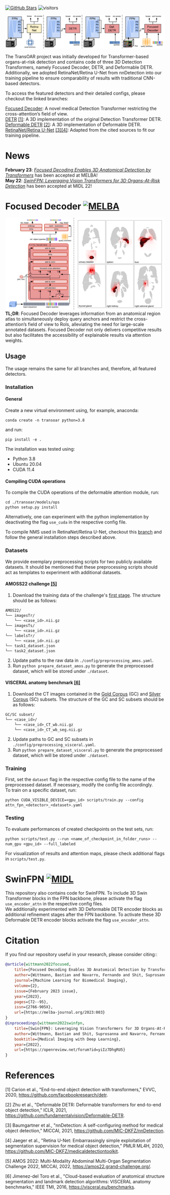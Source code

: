 <!-- [![DOI](https://img.shields.io/badge/arXiv-https%3A%2F%2Fdoi.org%2F10.48550%2FarXiv.2207.10774-B31B1B)](https://doi.org/10.48550/arXiv.2207.10774)
[![DOI](https://img.shields.io/badge/MIDL-https%3A%2F%2Fopenreview.net%2Fforum%3Fid=yiIz7DhgRU5-B31B1B)](https://openreview.net/forum?id=yiIz7DhgRU5) -->
<!-- [![MELBA](https://img.shields.io/badge/MELBA-Focused_Decoding_Enables_3D_Anatomical_Detection_by_Transformers-red.svg)](https://www.melba-journal.org/papers/2023:003.html)
[![MIDL](https://img.shields.io/badge/MIDL-SwinFPN%3A_Leveraging_Vision_Transformers_for_3D_Organs--At--Risk_Detection-red.svg)](https://openreview.net/forum?id=yiIz7DhgRU5) -->
[![GitHub Stars](https://img.shields.io/github/stars/bwittmann/transoar?style=social)](https://github.com/bwittmann/transoar)
![visitors](https://visitor-badge.glitch.me/badge?page_id=bwittmann.transoar)


<img src="docs/detectors.png">

The TransOAR project was initially developed for Transformer-based organs-at-risk detection and contains code of three 3D Detection Transformers, namely Focused Decoder, DETR, and Deformable DETR. Additionally, we adopted RetinaNet/Retina U-Net from nnDetection into our training pipeline to ensure comparability of results with traditional CNN-based detectors.

To access the featured detectors and their detailed configs, please checkout the linked branches:

[Focused Decoder](https://github.com/bwittmann/transoar): A novel medical Detection Transformer restricting the cross-attention’s field of view.\
[DETR](https://github.com/bwittmann/transoar/tree/attn-fpn-detr) [[1]](#1): A 3D implementation of the original Detection Transformer DETR.\
[Deformable DETR](https://github.com/bwittmann/transoar/tree/attn-fpn-def-detr) [[2]](#2): A 3D implementation of Deformable DETR.\
[RetinaNet/Retina U-Net](https://github.com/bwittmann/transoar/tree/retina-unet) [[3]](#3)[[4]](#4): Adapted from the cited sources to fit our training pipeline.


# News
**February 23**: [*Focused Decoding Enables 3D Anatomical Detection by Transformers*](https://www.melba-journal.org/papers/2023:003.html) has been accepted at MELBA!\
**May 22**: [*SwinFPN: Leveraging Vision Transformers for 3D Organs-At-Risk Detection*](https://openreview.net/forum?id=yiIz7DhgRU5) has been accepted at MIDL 22!

# Focused Decoder  [![MELBA](https://img.shields.io/badge/MELBA-Focused_Decoding_Enables_3D_Anatomical_Detection_by_Transformers-red.svg)](https://www.melba-journal.org/papers/2023:003.html)
<img src="docs/foc_dec.png">\
**TL;DR**: Focused Decoder leverages information from an anatomical region atlas to simultaneously deploy query anchors and restrict the cross-attention’s field of view to RoIs, alleviating the need for large-scale annotated datasets. Focused Decoder not only delivers competitive results but also facilitates the accessibility of explainable results via attention weights.


## Usage
The usage remains the same for all branches and, therefore, all featured detectors.

### Installation
#### General
Create a new virtual environment using, for example, anaconda:

    conda create -n transoar python=3.8

and run:

    pip install -e .

The installation was tested using:
- Python 3.8
- Ubuntu 20.04
- CUDA 11.4

#### Compiling CUDA operations
To compile the CUDA operations of the deformable attention module, run:

    cd ./transoar/models/ops
    python setup.py install

Alternatively, one can experiment with the python implementation by deactivating the flag `use_cuda` in the respective config file.

To compile NMS used in RetinaNet/Retina U-Net, checkout this [branch](https://github.com/bwittmann/transoar/tree/retina-unet) and follow the general installation steps described above.


### Datasets
We provide exemplary preprocessing scripts for two publicly available datasets.
It should be mentioned that these preprocessing scripts should act as templates to experiment with additional datasets.

#### AMOSS22 challenge [[5]](#5)
1) Download the training data of the challenge's [first stage](https://amos22.grand-challenge.org/). The structure should be as follows:
```
AMOS22/
└── imagesTr/
    └── <case_id>.nii.gz
└── imagesTs/
    └── <case_id>.nii.gz
└── labelsTr/
    └── <case_id>.nii.gz
└── task1_dataset.json
└── task2_dataset.json
```
2) Update paths to the raw data in `./config/preprocessing_amos.yaml`.
3) Run `python prepare_dataset_amos.py` to generate the preprocessed dataset, which will be stored under `./dataset`.

#### VISCERAL anatomy benchmark [[6]](#6)
1) Download the CT images contained in the [Gold Corpus](https://visceral.eu/benchmarks/anatomy3-open/) (GC) and [Silver Corpus](https://visceral.eu/news/new-article-page-35/) (SC) subsets. The structure of the GC and SC subsets should be as follows:
```
GC/SC subset/
└── <case_id>/
    └── <case_id>_CT_wb.nii.gz
    └── <case_id>_CT_wb_seg.nii.gz
```
2) Update paths to GC and SC subsets in `./config/preprocessing_visceral.yaml`.
3) Run `python prepare_dataset_visceral.py` to generate the preprocessed dataset, which will be stored under `./dataset`.

### Training
First, set the `dataset` flag in the respective config file to the name of the preprocessed dataset. If necessary, modify the config file accordingly.\
To train on a specific dataset, run:
    
    python CUDA_VISIBLE_DEVICE=<gpu_id> scripts/train.py --config attn_fpn_<detector>_<dataset>.yaml

### Testing
To evaluate performances of created checkpoints on the test sets, run:

    python scripts/test.py --run <name_of_checkpoint_in_folder_runs> --num_gpu <gpu_id> --full_labeled

For visualization of results and attention maps, please check additional flags in `scripts/test.py`.


# SwinFPN [![MIDL](https://img.shields.io/badge/MIDL-SwinFPN%3A_Leveraging_Vision_Transformers_for_3D_Organs--At--Risk_Detection-red.svg)](https://openreview.net/forum?id=yiIz7DhgRU5)
This repository also contains code for SwinFPN. To include 3D Swin Transformer blocks in the FPN backbone, please activate the flag `use_encoder_attn` in the respective config files.\
We additionally experimented with 3D Deformable DETR encoder blocks as additional refinement stages after the FPN backbone. To activate these 3D Deformable DETR encoder blocks activate the flag `use_encoder_attn`.

# Citation
If you find our repository useful in your research, please consider citing::
```bibtex
@article{wittmann2022focused,
    title={Focused Decoding Enables 3D Anatomical Detection by Transformers},
    author={Wittmann, Bastian and Navarro, Fernando and Shit, Suprosanna and Menze, Bjoern},
    journal={Machine Learning for Biomedical Imaging},
    volume={2},
    issue={February 2023 issue},
    year={2023},
    pages={72--95},
    issn={2766-905X},
    url={https://melba-journal.org/2023:003}
}
@inproceedings{wittmann2022swinfpn,
    title={Swin{FPN}: Leveraging Vision Transformers for 3D Organs-At-Risk Detection},
    author={Wittmann, Bastian and Shit, Suprosanna and Navarro, Fernando and Peeken, Jan C and Combs, Stephanie E and Menze, Bjoern},
    booktitle={Medical Imaging with Deep Learning},
    year={2022},
    url={https://openreview.net/forum?id=yiIz7DhgRU5}
}
```

# References
<a id="1">[1]</a> 
Carion et al., "End-to-end object detection with transformers," EVVC, 2020, https://github.com/facebookresearch/detr.

<a id="2">[2]</a> 
Zhu et al., "Deformable DETR: Deformable transformers for end-to-end object detection," ICLR, 2021, https://github.com/fundamentalvision/Deformable-DETR.

<a id="3">[3]</a> 
Baumgartner et al., "nnDetection: A self-configuring method for medical object detection," MICCAI, 2021, https://github.com/MIC-DKFZ/nnDetection.

<a id="4">[4]</a> 
Jaeger et al., "Retina U-Net: Embarrassingly simple exploitation of segmentation supervision for medical object detection," PMLR ML4H, 2020, https://github.com/MIC-DKFZ/medicaldetectiontoolkit.

<a id="6">[5]</a> 
AMOS 2022: Multi-Modality Abdominal Multi-Organ Segmentation Challenge 2022, MICCAI, 2022, https://amos22.grand-challenge.org/.

<a id="5">[6]</a> 
Jimenez-del Toro et al., "Cloud-based evaluation of anatomical structure segmentation and landmark detection algorithms: VISCERAL anatomy benchmarks," IEEE TMI, 2016, https://visceral.eu/benchmarks.


